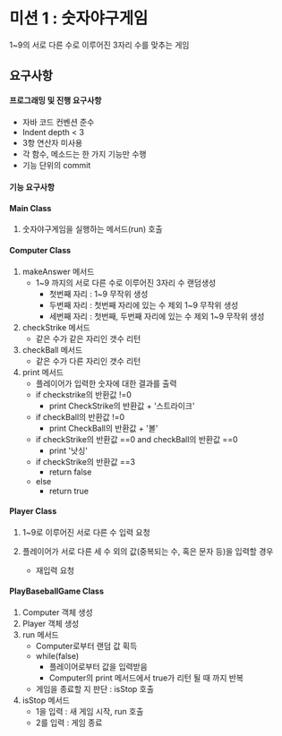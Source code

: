# **미션 1 : 숫자야구게임**

1~9의 서로 다른 수로 이루어진 3자리 수를 맞추는 게임

 

## **요구사항**

####  프로그래밍 및 진행 요구사항                   

- 자바 코드 컨벤션 준수
- Indent depth < 3
- 3항 연산자 미사용
- 각 함수, 메소드는 한 가지 기능만 수행
- 기능 단위의 commit





#### 기능 요구사항

#### Main Class

1. 숫자야구게임을 실행하는 메서드(run) 호출



#### Computer Class

1.  makeAnswer 메서드
    - 1~9 까지의 서로 다른 수로 이루어진 3자리 수 랜덤생성 
      - 첫번째 자리 : 1~9 무작위 생성
      - 두번째 자리 : 첫번째 자리에 있는 수 제외 1~9 무작위 생성
      - 세번째 자리 : 첫번째, 두번째 자리에 있는 수 제외 1~9 무작위 생성
2.  checkStrike 메서드
    - 같은 수가 같은 자리인 갯수 리턴
3.  checkBall 메서드
    - 같은 수가 다른 자리인 갯수 리턴
4.  print 메서드
    - 플레이어가 입력한 숫자에 대한 결과를 출력
    - if checkstrike의 반환값 !=0
      - print CheckStrike의 반환값 + '스트라이크'
    - if checkBall의 반환값 !=0
      - print CheckBall의 반환값 + '볼'
    - if checkStrike의 반환값 ==0 and checkBall의 반환값 ==0
      - print '낫싱'
    - if checkStrike의 반환값 ==3
      - return false
    - else
      - return true



#### Player Class

1.  1~9로 이루어진 서로 다른 수 입력 요청

   

2. 플레이어가 서로 다른 세 수 외의 값(중복되는 수, 혹은 문자 등)을 입력할 경우

   - 재입력 요청

   

#### PlayBaseballGame Class

1. Computer 객체 생성
2. Player 객체 생성
3. run 메서드
   - Computer로부터 랜덤 값 획득
   - while(false)
     - 플레이어로부터 값을 입력받음
     - Computer의 print 메서드에서 true가 리턴 될 때 까지 반복
   - 게임을 종료할 지 판단 : isStop 호출
4. isStop 메서드
   - 1을 입력 : 새 게임 시작, run 호출
   - 2를 입력 : 게임 종료



